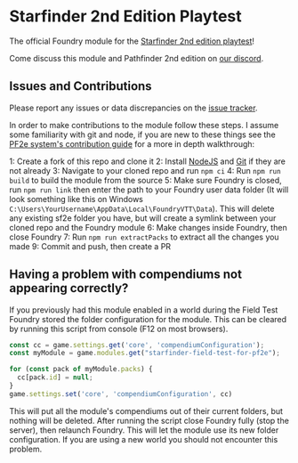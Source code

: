 # Starfinder 2nd Edition Playtest
The official Foundry module for the [Starfinder 2nd edition playtest](https://paizo.com/starfinderplaytest)!

Come discuss this module and Pathfinder 2nd edition on [our discord](https://discord.gg/pf2e).

## Issues and Contributions
Please report any issues or data discrepancies on the [issue tracker](https://github.com/TikaelSol/starfinder-field-test/issues).


In order to make contributions to the module follow these steps. I assume some familiarity with git and node, if you are new to these things see the [PF2e system's contribution guide](https://github.com/foundryvtt/pf2e/wiki/Helping-with-Data-Entry) for a more in depth walkthrough:

1: Create a fork of this repo and clone it
2: Install [NodeJS](https://nodejs.org/) and [Git](https://git-scm.com/download/win) if they are not already
3: Navigate to your cloned repo and run `npm ci`
4: Run `npm run build` to build the module from the source
5: Make sure Foundry is closed, run `npm run link` then enter the path to your Foundry user data folder (It will look something like this on Windows `C:\Users\YourUsername\AppData\Local\FoundryVTT\Data`). This will delete any existing sf2e folder you have, but will create a symlink between your cloned repo and the Foundry module
6: Make changes inside Foundry, then close Foundry
7: Run `npm run extractPacks` to extract all the changes you made
9: Commit and push, then create a PR

## Having a problem with compendiums not appearing correctly?
If you previously had this module enabled in a world during the Field Test Foundry stored the folder configuration for the module. This can be cleared by running this script from console (F12 on most browsers).
```js
const cc = game.settings.get('core', 'compendiumConfiguration');
const myModule = game.modules.get("starfinder-field-test-for-pf2e");

for (const pack of myModule.packs) {
  cc[pack.id] = null;
}
game.settings.set('core', 'compendiumConfiguration', cc)
```
This will put all the module's compendiums out of their current folders, but nothing will be deleted. After running the script close Foundry fully (stop the server), then relaunch Foundry. This will let the module use its new folder configuration. If you are using a new world you should not encounter this problem.
